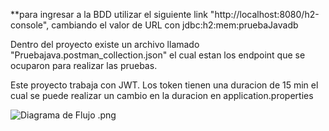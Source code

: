 **para ingresar a la BDD utilizar el siguiente link "http://localhost:8080/h2-console", cambiando el valor de URL con
jdbc:h2:mem:pruebaJavadb 
 
Dentro del proyecto existe un archivo llamado "Pruebajava.postman_collection.json" el cual estan los endpoint que se 
ocuparon para realizar las pruebas.

Este proyecto trabaja con JWT. Los token tienen una duracion de 15 min el cual se puede realizar un 
cambio en la duracion en application.properties

![Diagrama de Flujo .png](..%2F..%2FDiagrama%20de%20Flujo%20.png)